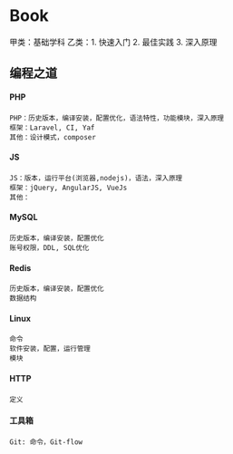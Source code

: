 # Book
甲类：基础学科
乙类：1. 快速入门 2. 最佳实践 3. 深入原理

## 编程之道
#### PHP
```
PHP：历史版本，编译安装，配置优化，语法特性，功能模块，深入原理
框架：Laravel, CI, Yaf
其他：设计模式，composer
```

#### JS
```
JS：版本，运行平台(浏览器,nodejs)，语法，深入原理
框架：jQuery, AngularJS, VueJs
其他：
```

#### MySQL
```
历史版本，编译安装，配置优化
账号权限，DDL, SQL优化
```

#### Redis
```
历史版本，编译安装，配置优化
数据结构
```

#### Linux
```
命令
软件安装，配置，运行管理
模块
```

#### HTTP
```
定义
```

#### 工具箱
```
Git: 命令，Git-flow
```
